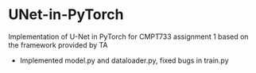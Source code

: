 # UNet-in-PyTorch
Implementation of U-Net in PyTorch for CMPT733 assignment 1 based on the framework provided by TA
- Implemented model.py and dataloader.py, fixed bugs in train.py
